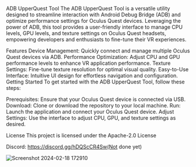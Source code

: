 ADB UpperQuest Tool
The ADB UpperQuest Tool is a versatile utility designed to streamline interaction with Android Debug Bridge (ADB) and optimize performance settings for Oculus Quest devices. Leveraging the power of ADB, this tool provides a user-friendly interface to manage CPU levels, GPU levels, and texture settings on Oculus Quest headsets, empowering developers and enthusiasts to fine-tune their VR experiences.

Features
Device Management: Quickly connect and manage multiple Oculus Quest devices via ADB.
Performance Optimization: Adjust CPU and GPU performance levels to enhance VR application performance.
Texture Settings: Fine-tune texture resolution for optimal visual quality.
Easy-to-Use Interface: Intuitive UI design for effortless navigation and configuration.
Getting Started
To get started with the ADB UpperQuest Tool, follow these steps:

Prerequisites: Ensure that your Oculus Quest device is connected via USB.
Download: Clone or download the repository to your local machine.
Run: Launch the application and connect your Oculus Quest device.
Adjust Settings: Use the interface to adjust CPU, GPU, and texture settings as desired.

License
This project is licensed under the Apache-2.0 License


Discord: https://discord.gg/hDQScCR4Sw(Not done yet)

![Screenshot 2024-02-18 172910](https://github.com/Xenijo/UpperQuest/assets/80117820/d13edd84-97a2-43fa-a900-be9385ff8bdd)
